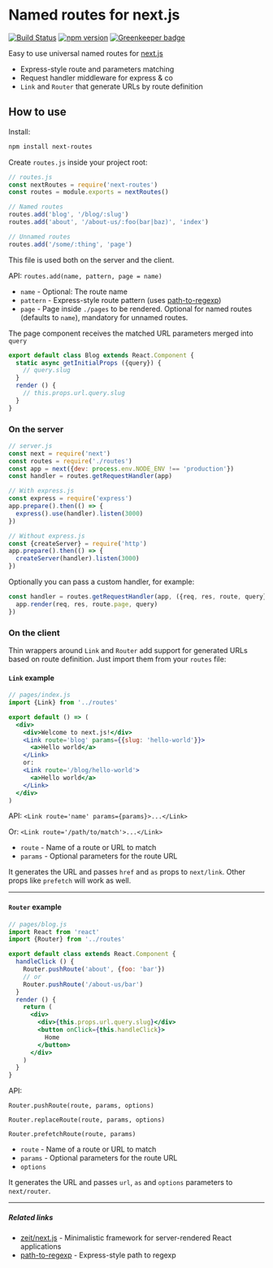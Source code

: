 # Named routes for next.js

[![Build Status](https://travis-ci.org/fridays/next-routes.svg?branch=master)](https://travis-ci.org/fridays/next-routes) [![npm version](https://d25lcipzij17d.cloudfront.net/badge.svg?id=js&type=6&v=1.0.31&x2=0)](https://www.npmjs.com/package/next-routes) [![Greenkeeper badge](https://badges.greenkeeper.io/fridays/next-routes.svg)](https://greenkeeper.io/)

Easy to use universal named routes for [next.js](https://github.com/zeit/next.js)

- Express-style route and parameters matching
- Request handler middleware for express & co
- `Link` and `Router` that generate URLs by route definition

## How to use

Install:

```bash
npm install next-routes
```

Create `routes.js` inside your project root:

```javascript
// routes.js
const nextRoutes = require('next-routes')
const routes = module.exports = nextRoutes()

// Named routes
routes.add('blog', '/blog/:slug')
routes.add('about', '/about-us/:foo(bar|baz)', 'index')

// Unnamed routes
routes.add('/some/:thing', 'page')
```
This file is used both on the server and the client.

API: `routes.add(name, pattern, page = name)`

- `name` - Optional: The route name
- `pattern` - Express-style route pattern (uses [path-to-regexp](https://github.com/pillarjs/path-to-regexp))
- `page` - Page inside `./pages` to be rendered. Optional for named routes (defaults to `name`), mandatory for unnamed routes.

The page component receives the matched URL parameters merged into `query`

```javascript
export default class Blog extends React.Component {
  static async getInitialProps ({query}) {
    // query.slug
  }
  render () {
    // this.props.url.query.slug
  }
}
```

### On the server

```javascript
// server.js
const next = require('next')
const routes = require('./routes')
const app = next({dev: process.env.NODE_ENV !== 'production'})
const handler = routes.getRequestHandler(app)

// With express.js
const express = require('express')
app.prepare().then(() => {
  express().use(handler).listen(3000)
})

// Without express.js
const {createServer} = require('http')
app.prepare().then(() => {
  createServer(handler).listen(3000)
})

```
Optionally you can pass a custom handler, for example:
```javascript
const handler = routes.getRequestHandler(app, ({req, res, route, query}) => {
  app.render(req, res, route.page, query)
})
```

### On the client

Thin wrappers around `Link` and `Router` add support for generated URLs based on route definition. Just import them from your `routes` file:

#### `Link` example

```jsx
// pages/index.js
import {Link} from '../routes'

export default () => (
  <div>
    <div>Welcome to next.js!</div>
    <Link route='blog' params={{slug: 'hello-world'}}>
      <a>Hello world</a>
    </Link>
    or:
    <Link route='/blog/hello-world'>
      <a>Hello world</a>
    </Link>
  </div>
)

```

API: `<Link route='name' params={params}>...</Link>`

Or: `<Link route='/path/to/match'>...</Link>`

- `route` - Name of a route or URL to match
- `params` - Optional parameters for the route URL

It generates the URL and passes `href` and `as` props to `next/link`. Other props like `prefetch` will work as well.

---

#### `Router` example

```jsx
// pages/blog.js
import React from 'react'
import {Router} from '../routes'

export default class extends React.Component {
  handleClick () {
    Router.pushRoute('about', {foo: 'bar'})
    // or
    Router.pushRoute('/about-us/bar')
  }
  render () {
    return (
      <div>
        <div>{this.props.url.query.slug}</div>
        <button onClick={this.handleClick}>
          Home
        </button>
      </div>
    )
  }
}
```
API:

`Router.pushRoute(route, params, options)`

`Router.replaceRoute(route, params, options)`

`Router.prefetchRoute(route, params)`

- `route` - Name of a route or URL to match
- `params` - Optional parameters for the route URL
- `options`

It generates the URL and passes `url`, `as` and `options` parameters to `next/router`.

---
##### Related links

- [zeit/next.js](https://github.com/zeit/next.js) - Minimalistic framework for server-rendered React applications
- [path-to-regexp](https://github.com/pillarjs/path-to-regexp) - Express-style path to regexp
